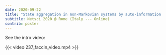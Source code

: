 ```yaml
---
date: 2020-09-22
title: "State aggregation in non-Markovian systems by auto-information maximization"
subtitle: Netsci 2020 @ Rome (Italy --- Online)
contrib: poster
---
```


See the intro video:

{{< video 237_faccin_video.mp4 >}}
